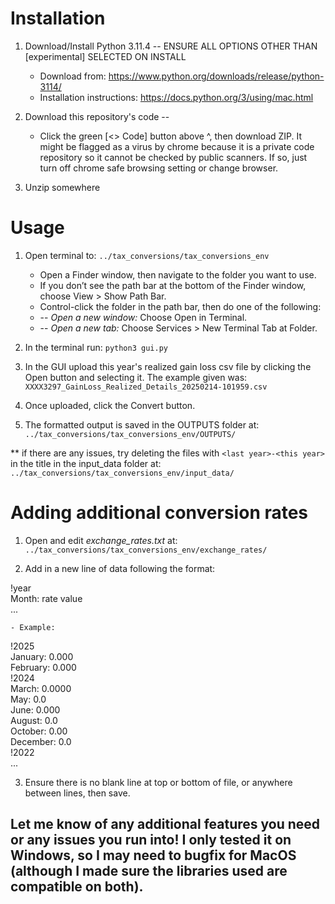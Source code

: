 # Installation

1. Download/Install Python 3.11.4   -- ENSURE ALL OPTIONS OTHER THAN [experimental] SELECTED ON INSTALL
   	- Download from: https://www.python.org/downloads/release/python-3114/
	- Installation instructions: https://docs.python.org/3/using/mac.html
				
3. Download this repository's code -- 
	- Click the green [<> Code] button above ^, then download ZIP. It might be flagged as a virus by chrome because it is a private code repository so it cannot be checked by  public scanners. If so, just turn off chrome safe browsing setting or change browser.
4. Unzip somewhere

# Usage

1. Open terminal to: `../tax_conversions/tax_conversions_env`
	- Open a Finder window, then navigate to the folder you want to use.
	- If you don’t see the path bar at the bottom of the Finder window, choose View > Show Path Bar.
	- Control-click the folder in the path bar, then do one of the following:
	- --   _Open a new window:_ Choose Open in Terminal.
	- --   _Open a new tab:_ Choose Services > New Terminal Tab at Folder. 
				
2. In the terminal run: `python3 gui.py`
3. In the GUI upload this year's realized gain loss csv file by clicking the Open button and selecting it. The example given was: `XXXX3297_GainLoss_Realized_Details_20250214-101959.csv`
4. Once uploaded, click the Convert button.
5. The formatted output is saved in the OUTPUTS folder at:  `../tax_conversions/tax_conversions_env/OUTPUTS/`

** if there are any issues, try deleting the files with `<last year>-<this year>` in the title in the input_data folder at: `../tax_conversions/tax_conversions_env/input_data/`

# Adding additional conversion rates

1. Open and edit *exchange_rates.txt* at: `../tax_conversions/tax_conversions_env/exchange_rates/`
   
2. Add in a new line of data following the format:
>>>
!year  
Month: rate value  
...  
>>>
	- Example:
>>>
!2025  
January: 0.000  
February: 0.000  
!2024  
March: 0.0000  
May: 0.0  
June: 0.000  
August: 0.0  
October: 0.00  
December: 0.0  
!2022  
...
>>>

3. Ensure there is no blank line at top or bottom of file, or anywhere between lines, then save.


## Let me know of any additional features you need or any issues you run into! I only tested it on Windows, so I may need to bugfix for MacOS (although I made sure the libraries used are compatible on both). 

